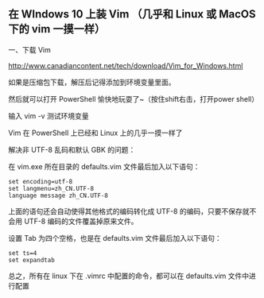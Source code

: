 ## 在 WIndows 10 上装 Vim （几乎和 Linux 或 MacOS 下的 vim 一摸一样）

一、下载 Vim

http://www.canadiancontent.net/tech/download/Vim_for_Windows.html

如果是压缩包下载，解压后记得添加到环境变量里面。

然后就可以打开 PowerShell 愉快地玩耍了~（按住shift右击，打开power shell）

输入 vim -v    测试环境变量



Vim 在 PowerShell 上已经和 Linux 上的几乎一摸一样了

解决非 UTF-8 乱码和默认 GBK 的问题：

在 vim.exe 所在目录的 defaults.vim 文件最后加入以下语句：

```
set encoding=utf-8
set langmenu=zh_CN.UTF-8
language message zh_CN.UTF-8
```


上面的语句还会自动使得其他格式的编码转化成 UTF-8 的编码，只要不保存就不会用 UTF-8 编码的文件覆盖掉原来文件。

设置 Tab 为四个空格，也是在  defaults.vim 文件最后加入以下语句：

```
set ts=4
set expandtab
```


总之，所有在 linux 下在 .vimrc 中配置的命令，都可以在 defaults.vim 文件中进行配置